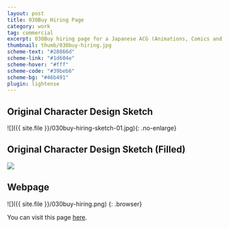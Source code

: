 ```yaml
---
layout: post
title: 030Buy Hiring Page
category: work
tag: commercial
excerpt: 030Buy hiring page for a Japanese ACG (Animations, Comics and Games) community
thumbnail: thumb/030buy-hiring.jpg
scheme-text: "#28866d"
scheme-link: "#1d604e"
scheme-hover: "#fff"
scheme-code: "#39beb6"
scheme-bg: "#46b491"
plugin: lightense
---
```


## Original Character Design Sketch
![]({{ site.file }}/030buy-hiring-sketch-01.jpg){: .no-enlarge}

## Original Character Design Sketch (Filled)

<p><img src="{{ site.file }}/030buy-hiring-sketch-02-original.png" class="no-enlarge" data-background="rgba(45, 102, 84, 0.9)"></p>

## Webpage
![]({{ site.file }}/030buy-hiring.png)
{: .browser}

You can visit this page [here](https://web.archive.org/web/20180615180444/http://re.030buy.com/).
